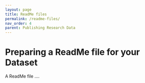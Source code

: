 ```yaml
---
layout: page
title: ReadMe files
permalink: /readme-files/
nav_order: 4
parent: Publishing Research Data
---
```


# Preparing a ReadMe file for your Dataset

A ReadMe file ....

